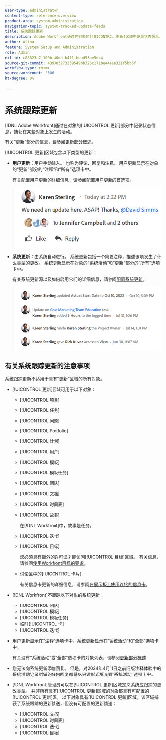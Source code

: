 ```yaml
---
user-type: administrator
content-type: reference;overview
product-area: system-administration
navigation-topic: system-tracked-update-feeds
title: 系统跟踪更新
description: Adobe Workfront通过在对象的[!UICONTROL 更新]区域中记录状态信息，捕获发生在某些对象上的活动。
author: Alina
feature: System Setup and Administration
role: Admin
exl-id: c88823a7-100b-40dd-b4f1-bead53ae5dc4
source-git-commit: 439303273239549bb326c171be44eea321f5bb5f
workflow-type: tm+mt
source-wordcount: '386'
ht-degree: 0%

---
```


# 系统跟踪更新

<!-- Audited: April, 2024-->

<!--
<span class="preview">The highlighted information on this page refers to functionality not yet generally available. It is available only in the Preview environment for all customers, or in the Production environment for customers who enabled fast releases.</span>

<span class="preview">For information about fast releases, see [Enable or disable fast releases for your organization](/help/quicksilver/administration-and-setup/set-up-workfront/configure-system-defaults/enable-fast-release-process.md).</span>

<span class="preview">For information about the current release, see [Second Quarter 2024 release overview](/help/quicksilver/product-announcements/product-releases/24-q2-release-activity/24-q2-release-overview.md).</span>-->

[!DNL Adobe Workfront]通过在对象的[!UICONTROL 更新]部分中记录状态信息，捕获在某些对象上发生的活动。

有关“更新”部分的信息，请参阅[更新部分概述](/help/quicksilver/workfront-basics/updating-work-items-and-viewing-updates/updates-tab-overview.md)。

[!UICONTROL 更新]区域包含以下类型的更新：

* **用户更新：**&#x200B;用户手动输入。 也称为评论、回复和注释。 用户更新显示在对象的“更新”部分的“注释”和“所有”选项卡中。

  有关配置用户更新的详细信息，请参阅[配置用户更新的首选项](../../../administration-and-setup/set-up-workfront/system-tracked-update-feeds/configure-preferences-user-updates.md)。

  ![](assets/updates-qs-350x125.png)

* **系统更新：**&#x200B;由系统自动进行。 系统更新包括一个简要注释，描述该项发生了什么类型的更改。 系统更新显示在对象的“系统活动”和“更新”部分的“所有”选项卡中。

  有关系统更新源以及如何启用它们的详细信息，请参阅[配置系统更新](../../../administration-and-setup/set-up-workfront/system-tracked-update-feeds/configure-system-updates.md)。

  ![](assets/system-updates-example-unified-stream.png)


  <!--
  DRAFTED IN FLARE:
  Timestamps for system updates are based on your operating system's timezone.
  
  -->

## 有关系统跟踪更新的注意事项

系统跟踪更新不适用于具有“更新”区域的所有对象。

* [!UICONTROL 更新]区域可用于以下对象：

   * [!UICONTROL 项目]
   * [!UICONTROL 任务]
   * [!UICONTROL 问题]
   * [!UICONTROL Portfolio]
   * [!UICONTROL 计划]
   * [!UICONTROL 用户]
   * [!UICONTROL 模板]
   * [!UICONTROL 模板任务]
   * [!UICONTROL 团队]
   * [!UICONTROL 文档]
   * [!UICONTROL 时间表]
   * [!UICONTROL 故事]

     在[!DNL Workfront]中，故事是任务。
   * [!UICONTROL 迭代]
   * [!UICONTROL 目标]

     您必须具有额外的许可证才能访问[!UICONTROL 目标]区域。 有关信息，请参阅[使用Workfront目标的要求](../../../workfront-goals/goal-management/access-needed-for-wf-goals.md)。
   * 讨论区中的[!UICONTROL 卡片]

     有关信息卡更新的详细信息，请参阅[在展示板上使用连接的信息卡](../../../agile/get-started-with-boards/connected-cards.md)。

* [!DNL Workfront]不跟踪以下对象的系统更新：

   * [!UICONTROL 团队]
   * [!UICONTROL 模板]
   * [!UICONTROL 模板任务]
   * 临时[!UICONTROL 卡]
   * [!UICONTROL 迭代]


<!--hiding this bit because this is not true, at this time (August 2023). Users with a Work or Review license can see system updates by default as well.

Your [!DNL Workfront] license determines whether system updates display by default in the [!UICONTROL Updates] area of objects. [!DNL Workfront] users with a [!UICONTROL Plan] license have system updates displayed in the [!UICONTROL Updates] area by default. However, users can filter out system updates, as described in the [Enable or disable system updates](../../../workfront-basics/updating-work-items-and-viewing-updates/update-work.md#enable) section in [Update work](../../../workfront-basics/updating-work-items-and-viewing-updates/update-work.md). All other [!DNL Workfront] licenses filter system updates by default.
-->

* 用户更新显示在“注释”选项卡中，系统更新显示在“系统活动”和“全部”选项卡中。

  有关没有“系统活动”或“全部”选项卡的对象列表，请参阅[更新部分概述](/help/quicksilver/workfront-basics/updating-work-items-and-viewing-updates/updates-tab-overview.md)

* 您无法向系统更新添加回复。 但是，对2024年4月11日之前旧版注释体验中的系统活动记录所做的任何回复都将以只读形式填充到“系统活动”选项卡中。

<!--
* The following are differences between the new and the legacy commenting experience: 

   * When using the new commenting experience, user updates display in the Comments tab and system updates display in the System Activity <span class="preview">and the All</span> tabs.  

      For more information about the new commenting experience, see [New commenting experience](../../../product-announcements/betas/new-commenting-experience-beta/unified-commenting-experience.md).

      <span class="preview">For a list of objects that do not have the System Activity or the All tabs, see [Update section overview](/help/quicksilver/workfront-basics/updating-work-items-and-viewing-updates/updates-tab-overview.md)</span>

   * <span class="preview">When using the new commenting experience, you cannot add a comment to a system update. However, any replies made to system activity records in the legacy commenting experience are populated on the System Activity tab as read-only in the new commenting experience.</span>
   * When using the legacy commenting experience, the system and user updates display in one continuous feed. 

   * When using the legacy commenting experience, users can view system updates by default or they can choose to not display them. Disabling system updates is not possible when using the new commenting experience. 

      For information about disabling the display of system updates, see the section [Enable or disable system updates](../../../workfront-basics/updating-work-items-and-viewing-updates/update-work.md#enable) in the article [Update work](../../../workfront-basics/updating-work-items-and-viewing-updates/update-work.md).  

   * <span class="preview">The legacy commenting experience has been disabled in the Preview environment. For more information, see [Second Quarter 2024 Update stream and notification enhancements](/help/quicksilver/product-announcements/product-releases/24-q2-release-activity/24-q2-update-stream-enhancements.md).</span>
-->

* [!DNL Workfront]管理员可以在[!UICONTROL 更新]区域定义系统应跟踪的更改类型。 并非所有具有[!UICONTROL 更新]区域的对象都具有可配置的[!UICONTROL 更新]源。 以下对象具有[!UICONTROL 更新]区域，该区域捕获了系统跟踪的更新馈送，但没有可配置的更新馈送：

   * [!UICONTROL 文档]
   * [!UICONTROL 时间表]
   * [!UICONTROL 迭代]
   * [!UICONTROL 目标]


